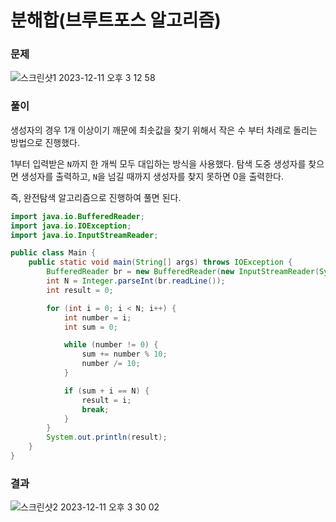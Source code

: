 # **분해합(브루트포스 알고리즘)**

### 문제

![스크린샷1 2023-12-11 오후 3 12 58](https://github.com/Heo-y-y/development-blog/assets/112863029/b79abb8a-0c79-4b7d-8b64-6393faca3393)

### 풀이

생성자의 경우 1개 이상이기 깨문에 최솟값을 찾기 위해서 작은 수 부터 차례로 돌리는 방법으로 진행했다.

1부터 입력받은 `N`까지 한 개씩 모두 대입하는 방식을 사용했다. 탐색 도중 생성자를 찾으면 생성자를 출력하고, `N`을 넘길 때까지 생성자를 찾지 못하면 0을 출력한다.

즉, 완전탐색 알고리즘으로 진행하여 풀면 된다.

```java
import java.io.BufferedReader;
import java.io.IOException;
import java.io.InputStreamReader;

public class Main {
    public static void main(String[] args) throws IOException {
        BufferedReader br = new BufferedReader(new InputStreamReader(System.in));
        int N = Integer.parseInt(br.readLine());
        int result = 0;

        for (int i = 0; i < N; i++) {
            int number = i;
            int sum = 0;

            while (number != 0) {
                sum += number % 10;
                number /= 10;
            }

            if (sum + i == N) {
                result = i;
                break;
            }
        }
        System.out.println(result);
    }
}
```

### 결과

![스크린샷2 2023-12-11 오후 3 30 02](https://github.com/Heo-y-y/development-blog/assets/112863029/69bee714-58c7-4040-87b0-c1986e527df9)
